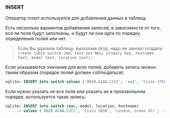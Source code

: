 ### INSERT

Оператор insert используется для добавления данных в таблицу.

Есть несколько вариантов добавления записей, в зависимости от того, все ли поля будут заполнены, и будут ли они идти по порядку определения полей или нет.

> Если Вы удалили таблицу, выполнив drop, надо ее заново создать:
> ```create table switch (mac text not NULL primary key, hostname text, model text, location text);```

Если указываются значения для всех полей, добавить запись можно таким образом (порядок полей должен соблюдаться):
```sql
sqlite> INSERT into switch values ('0010.A1AA.C1CC', 'sw1', 'Cisco 3750', 'London, Green Str');
```

Если нужно указать не все поля или указать их в произвольном порядке, используется такая запись:
```sql
sqlite> INSERT into switch (mac, model, location, hostname)
   ...> values ('0020.A2AA.C2CC', 'Cisco 3850', 'London, Green Str', 'sw2');
```

